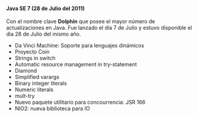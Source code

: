 #### Java SE 7 (28 de Julio del 2011)

	
Con el nombre clave **Dolphin** que posee el mayor número de actualizaciones en Java. Fue lanzado el día 7 de Julio y estuvo disponible el dia 28 de Julio del mismo año.

* Da Vinci Machine: Soporte para lenguajes dinámicos
* Proyecto Coin
* Strings in switch
* Automatic resource management in try-statement
* Diamond
* Simplified varargs 
* Binary integer literals
* Numeric literals
* mult-try
* Nuevo paquete utilitario para concourrencia: JSR 166
* NIO2: nueva biblioteca para IO
